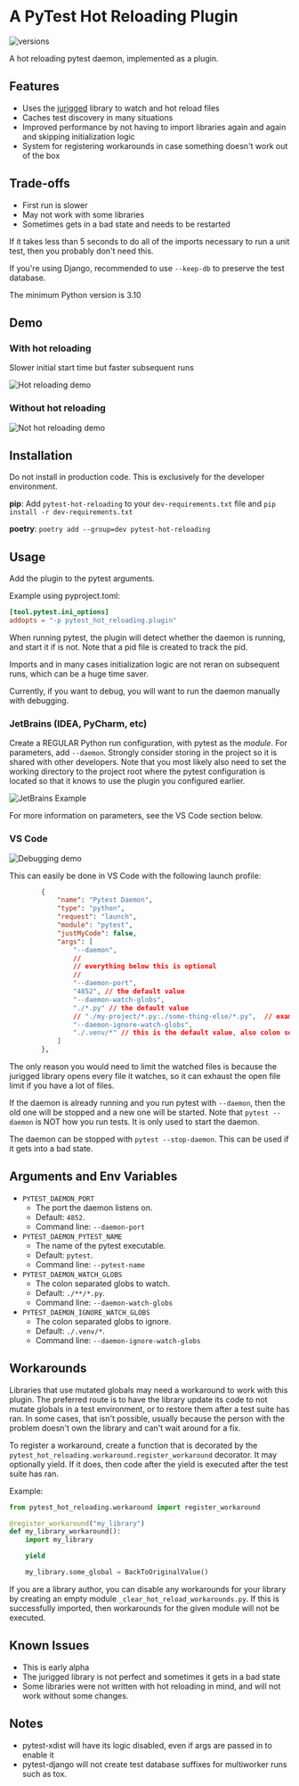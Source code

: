 # A PyTest Hot Reloading Plugin
![versions](https://img.shields.io/pypi/pyversions/pytest-hot-reloading)

A hot reloading pytest daemon, implemented as a plugin.

## Features
- Uses the [jurigged](https://github.com/breuleux/jurigged) library to watch and hot reload files
- Caches test discovery in many situations
- Improved performance by not having to import libraries again and again and skipping initialization logic
- System for registering workarounds in case something doesn't work out of the box

## Trade-offs
- First run is slower
- May not work with some libraries
- Sometimes gets in a bad state and needs to be restarted

If it takes less than 5 seconds to do all of the imports
necessary to run a unit test, then you probably don't need this.

If you're using Django, recommended to use `--keep-db` to preserve the test database.

The minimum Python version is 3.10

## Demo

### With hot reloading
Slower initial start time but faster subsequent runs

![Hot reloading demo](docs/hot-reloading-demo.gif)

### Without hot reloading
![Not hot reloading demo](docs/not-hot-reloading-demo.gif)

## Installation
Do not install in production code. This is exclusively for the developer environment.

**pip**: Add `pytest-hot-reloading` to your `dev-requirements.txt` file and `pip install -r dev-requirements.txt`

**poetry**: `poetry add --group=dev pytest-hot-reloading`


## Usage
Add the plugin to the pytest arguments.

Example using pyproject.toml:
```toml
[tool.pytest.ini_options]
addopts = "-p pytest_hot_reloading.plugin"
```

When running pytest, the plugin will detect whether the daemon is running, and start it if is not.
Note that a pid file is created to track the pid.

Imports and in many cases initialization logic are not reran on subsequent runs, which can be a huge time saver.

Currently, if you want to debug, you will want to run the daemon manually with debugging.

### JetBrains (IDEA, PyCharm, etc)

Create a REGULAR Python run configuration, with pytest as the *module*. For parameters, add `--daemon`. Strongly consider storing
in the project so it is shared with other developers. Note that you most likely also need to set the working directory to the
project root where the pytest configuration is located so that it knows to use the plugin you configured earlier.

![JetBrains Example](docs/jetbrains-hot-reloading-example.png)

For more information on parameters, see the VS Code section below.

### VS Code

![Debugging demo](docs/hot-reloading-debug.gif)

This can easily be done in VS Code with the following launch profile:

```json
        {
            "name": "Pytest Daemon",
            "type": "python",
            "request": "launch",
            "module": "pytest",
            "justMyCode": false,
            "args": [
                "--daemon",
                //
                // everything below this is optional
                //
                "--daemon-port",
                "4852", // the default value
                "--daemon-watch-globs",
                "./*.py" // the default value
                // "./my-project/*.py:./some-thing-else/*.py",  // example of colon separated globs
                "--daemon-ignore-watch-globs",
                "./.venv/*" // this is the default value, also colon separated globs
            ]
        },
```

The only reason you would need to limit the watched files is because the jurigged library
opens every file it watches, so it can exhaust the open file limit if you have a lot of files.

If the daemon is already running and you run pytest with `--daemon`, then the old one will be stopped
and a new one will be started. Note that `pytest --daemon` is NOT how you run tests. It is only used to start
the daemon.

The daemon can be stopped with `pytest --stop-daemon`. This can be used if it gets into a bad state.

## Arguments and Env Variables
- `PYTEST_DAEMON_PORT`
    - The port the daemon listens on.
    - Default: `4852`.
    - Command line: `--daemon-port`
- `PYTEST_DAEMON_PYTEST_NAME`
    - The name of the pytest executable.
    - Default: `pytest`.
    - Command line: `--pytest-name`
- `PYTEST_DAEMON_WATCH_GLOBS`
    - The colon separated globs to watch.
    - Default: `./**/*.py`.
    - Command line: `--daemon-watch-globs`
- `PYTEST_DAEMON_IGNORE_WATCH_GLOBS`
    - The colon separated globs to ignore.
    - Default: `./.venv/*`.
    - Command line: `--daemon-ignore-watch-globs`

## Workarounds
Libraries that use mutated globals may need a workaround to work with this plugin. The preferred
route is to have the library update its code to not mutate globals in a test environment, or to
restore them after a test suite has ran. In some cases, that isn't possible, usually because
the person with the problem doesn't own the library and can't wait around for a fix.

To register a workaround, create a function that is decorated by the
`pytest_hot_reloading.workaround.register_workaround` decorator. It may optionally yield. If it does,
then code after the yield is executed after the test suite has ran.

Example:
```python
from pytest_hot_reloading.workaround import register_workaround

@register_workaround("my_library")
def my_library_workaround():
    import my_library

    yield

    my_library.some_global = BackToOriginalValue()
```

If you are a library author, you can disable any workarounds for your library by creating an empty
module `_clear_hot_reload_workarounds.py`. If this is successfully imported, then workarounds for
the given module will not be executed.

## Known Issues
- This is early alpha
- The jurigged library is not perfect and sometimes it gets in a bad state
- Some libraries were not written with hot reloading in mind, and will not work without some changes.

## Notes
- pytest-xdist will have its logic disabled, even if args are passed in to enable it
- pytest-django will not create test database suffixes for multiworker runs such as tox.
